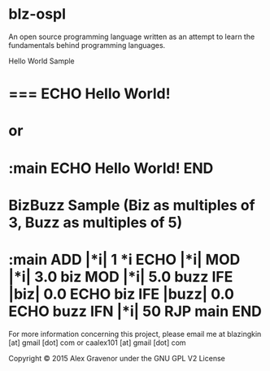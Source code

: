 blz-ospl
===
An open source programming language written as an attempt to learn the fundamentals behind programming languages.

Hello World Sample

===
ECHO Hello World!
===
or
===
:main
ECHO Hello World!
END
===

BizBuzz Sample (Biz as multiples of 3, Buzz as multiples of 5)
===
:main
ADD |*i| 1 *i
ECHO |*i|
MOD |*i| 3.0 biz
MOD |*i| 5.0 buzz
IFE |biz| 0.0
ECHO biz
IFE |buzz| 0.0
ECHO buzz
IFN |*i| 50
RJP main
END
===

For more information concerning this project, please email me at blazingkin [at] gmail [dot] com or caalex101 [at] gmail [dot] com

Copyright © 2015 Alex Gravenor under the GNU GPL V2 License